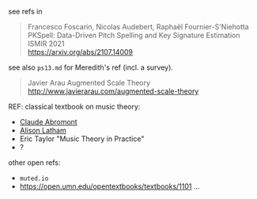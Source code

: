 
see refs in 

> Francesco Foscarin, Nicolas Audebert, Raphaël Fournier-S'Niehotta  
 PKSpell: Data-Driven Pitch Spelling and Key Signature Estimation  
ISMIR 2021  
https://arxiv.org/abs/2107.14009

see also `ps13.md` for Meredith's ref
(incl. a survey).



> Javier Arau
> Augmented Scale Theory
> http://www.javierarau.com/augmented-scale-theory








REF: classical textbook on music theory: 

- [Claude Abromont](https://www.fayard.fr/musique/guide-de-la-theorie-de-la-musique-9782213609775)
- [Alison Latham](https://www.oxfordmusiconline.com/page/1826)
- Eric Taylor "Music Theory in Practice"
- ?  

other open refs:  

- `muted.io`
- https://open.umn.edu/opentextbooks/textbooks/1101 ...
